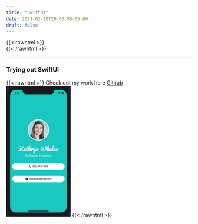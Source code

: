 ```yaml
---
title: "SwiftUI"
date: 2021-02-18T20:03:58-05:00
draft: false
---
```


{{< rawhtml >}}
<br />
{{< /rawhtml >}}

***
### Trying out SwiftUI
{{< rawhtml >}}
Check out my work here <a href="https://github.com/katiewhelan/IOSProjectWork/tree/Master/SwiftUI/BusinessCard">Github</a>
<br/>
<img src="/images/swift/SwiftUI.png" width ="175" height="355" class="centergif">
{{< /rawhtml >}}

